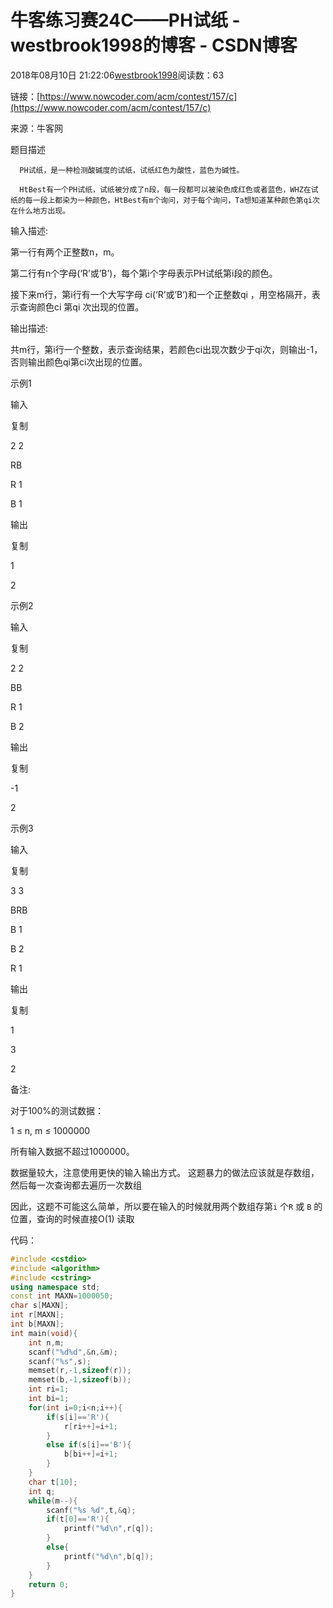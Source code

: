 # 牛客练习赛24C——PH试纸 - westbrook1998的博客 - CSDN博客





2018年08月10日 21:22:06[westbrook1998](https://me.csdn.net/westbrook1998)阅读数：63








> 
链接：[https://www.nowcoder.com/acm/contest/157/c](https://www.nowcoder.com/acm/contest/157/c)

  来源：牛客网 

  题目描述  

      PH试纸，是一种检测酸碱度的试纸，试纸红色为酸性，蓝色为碱性。 

      HtBest有一个PH试纸，试纸被分成了n段，每一段都可以被染色成红色或者蓝色，WHZ在试纸的每一段上都染为一种颜色，HtBest有m个询问，对于每个询问，Ta想知道某种颜色第qi次在什么地方出现。 

  输入描述: 

  第一行有两个正整数n，m。 

  第二行有n个字母(‘R’或’B’)，每个第i个字母表示PH试纸第i段的颜色。 

  接下来m行，第i行有一个大写字母 ci(‘R’或’B’)和一个正整数qi ，用空格隔开，表示查询颜色ci 第qi 次出现的位置。 

  输出描述: 

  共m行，第i行一个整数，表示查询结果，若颜色ci出现次数少于qi次，则输出-1，否则输出颜色qi第ci次出现的位置。 

  示例1 

  输入 

  复制 

  2 2 

  RB 

  R 1 

  B 1 

  输出 

  复制 

  1 

  2 

  示例2 

  输入 

  复制 

  2 2 

  BB 

  R 1 

  B 2 

  输出 

  复制 

  -1 

  2 

  示例3 

  输入 

  复制 

  3 3 

  BRB 

  B 1 

  B 2 

  R 1 

  输出 

  复制 

  1 

  3 

  2 

  备注: 

  对于100%的测试数据： 

  1 ≤ n, m ≤ 1000000 

  所有输入数据不超过1000000。 

  数据量较大，注意使用更快的输入输出方式。
这题暴力的做法应该就是存数组，然后每一次查询都去遍历一次数组 

因此，这题不可能这么简单，所以要在输入的时候就用两个数组存第`i` 个`R` 或 `B` 的位置，查询的时候直接O(1) 读取

代码：

```cpp
#include <cstdio>
#include <algorithm>
#include <cstring>
using namespace std;
const int MAXN=1000050;
char s[MAXN];
int r[MAXN];
int b[MAXN];
int main(void){
    int n,m;
    scanf("%d%d",&n,&m);
    scanf("%s",s);
    memset(r,-1,sizeof(r));
    memset(b,-1,sizeof(b));
    int ri=1;
    int bi=1;
    for(int i=0;i<n;i++){
        if(s[i]=='R'){
            r[ri++]=i+1;
        }
        else if(s[i]=='B'){
            b[bi++]=i+1;
        }
    }
    char t[10];
    int q;
    while(m--){
        scanf("%s %d",t,&q);
        if(t[0]=='R'){
            printf("%d\n",r[q]);
        }
        else{
            printf("%d\n",b[q]);
        }
    }
    return 0;
}
```





